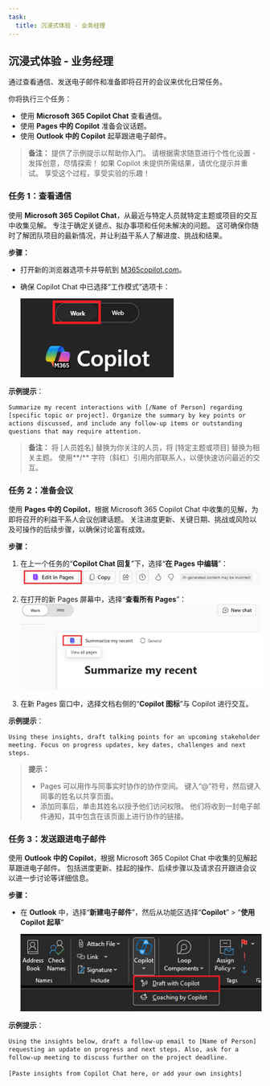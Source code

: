 ```yaml
---
task:
  title: 沉浸式体验 - 业务经理
---
```


## 沉浸式体验 - 业务经理  

通过查看通信、发送电子邮件和准备即将召开的会议来优化日常任务。  

你将执行三个任务：  

- 使用 **Microsoft 365 Copilot Chat** 查看通信。  
- 使用 **Pages 中的 Copilot** 准备会议话题。
- 使用 **Outlook 中的 Copilot** 起草跟进电子邮件。  

> **备注：** 提供了示例提示以帮助你入门。 请根据需求随意进行个性化设置 - 发挥创意，尽情探索！ 如果 Copilot 未提供所需结果，请优化提示并重试。 享受这个过程，享受实验的乐趣！  

### 任务 1：查看通信  

使用 **Microsoft 365 Copilot Chat**，从最近与特定人员就特定主题或项目的交互中收集见解。 专注于确定关键点、拟办事项和任何未解决的问题。 这可确保你随时了解团队项目的最新情况，并让利益干系人了解进度、挑战和结果。  

**步骤：**

- 打开新的浏览器选项卡并导航到 [M365copilot.com](https://m365copilot.com/)。
- 确保 Copilot Chat 中已选择“工作模式”选项卡：

    ![显示“工作模式”选项卡的屏幕截图。](../Prompts/Media/work-mode.png)

**示例提示**：

```text
Summarize my recent interactions with [/Name of Person] regarding [specific topic or project]. Organize the summary by key points or actions discussed, and include any follow-up items or outstanding questions that may require attention.
```

> **备注：** 将 [人员姓名] 替换为你关注的人员，将 [特定主题或项目] 替换为相关主题。 使用**/** 字符（斜杠）引用内部联系人，以便快速访问最近的交互。

### 任务 2：准备会议  

使用 **Pages 中的 Copilot**，根据 Microsoft 365 Copilot Chat 中收集的见解，为即将召开的利益干系人会议创建话题。 关注进度更新、关键日期、挑战或风险以及可操作的后续步骤，以确保讨论富有成效。

**步骤：**

1. 在上一个任务的“**Copilot Chat 回复**”下，选择“**在 Pages 中编辑**”：  
   ![显示 Pages 中的 Copilot 的屏幕截图。](../Prompts/Media/edit_in_pages.png)

2. 在打开的新 Pages 屏幕中，选择“**查看所有 Pages**”：  
   ![显示 Pages 中的 Copilot 的屏幕截图。](../Prompts/Media/view-all-pages.png)

3. 在新 Pages 窗口中，选择文档右侧的“**Copilot 图标**”与 Copilot 进行交互。

**示例提示**：

```text
Using these insights, draft talking points for an upcoming stakeholder meeting. Focus on progress updates, key dates, challenges and next steps. 
```

> **提示：**  
> - Pages 可以用作与同事实时协作的协作空间。 键入“@”符号，然后键入同事的姓名以共享页面。
> - 添加同事后，单击其姓名以授予他们访问权限。 他们将收到一封电子邮件通知，其中包含在该页面上进行协作的链接。  

### 任务 3：发送跟进电子邮件  

使用 **Outlook 中的 Copilot**，根据 Microsoft 365 Copilot Chat 中收集的见解起草跟进电子邮件。 包括进度更新、挂起的操作、后续步骤以及请求召开跟进会议以进一步讨论等详细信息。

**步骤：**

- 在 **Outlook** 中，选择“**新建电子邮件**”，然后从功能区选择“**Copilot**” > “**使用 Copilot 起草**”

    ![显示 Outlook 中的 Copilot 的屏幕截图。](../Prompts/Media/copilot-outlook-desktop.png)

**示例提示**：

```text
Using the insights below, draft a follow-up email to [Name of Person] requesting an update on progress and next steps. Also, ask for a follow-up meeting to discuss further on the project deadline. 

[Paste insights from Copilot Chat here, or add your own insights]
```
